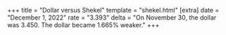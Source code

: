 +++
title = "Dollar versus Shekel"
template = "shekel.html"
[extra]
date = "December  1, 2022"
rate = "3.393"
delta = "On November 30, the dollar was 3.450. The dollar became 1.665% weaker."
+++
